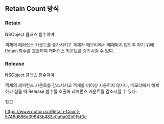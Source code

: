 ## Retain Count 방식 

### Retain

NSObject 클래스 함수이며

객체의 레퍼런스 카운트를 증가시키고 객체가 메모리에서 해제되지 않도록 하기 위해 Retain 함수를 호출하여 래퍼런스 카운트를 증가시킬 수 있다. 



### Release

NSObject 클래스 함수이며

객체의 레퍼런스 카운트를 감소시키고 객체를 더이상 사용하지 않거나, 메모리에서 해제하고 싶을 때 Release 함수를 호출해 레퍼런스 카운트를 감소시킬 수 있다. 





참고

https://www.notion.so/Retain-Count-5746d886d39843b482c0a9a02b9f5f0e